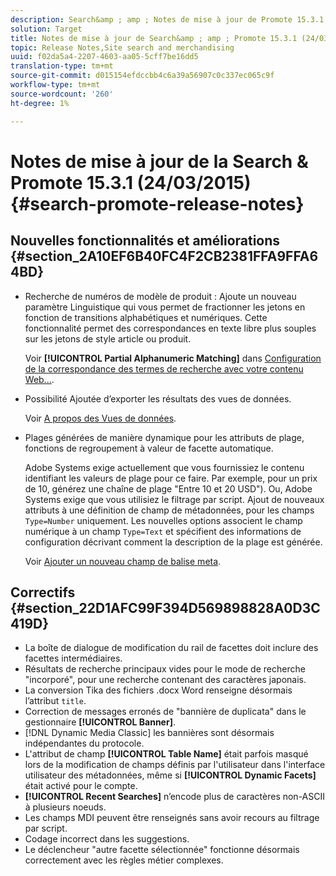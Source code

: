 ```yaml
---
description: Search&amp ; amp ; Notes de mise à jour de Promote 15.3.1.
solution: Target
title: Notes de mise à jour de Search&amp ; amp ; Promote 15.3.1 (24/03/2015)
topic: Release Notes,Site search and merchandising
uuid: f02da5a4-2207-4603-aa05-5cff7be16dd5
translation-type: tm+mt
source-git-commit: d015154efdccbb4c6a39a56907c0c337ec065c9f
workflow-type: tm+mt
source-wordcount: '260'
ht-degree: 1%

---
```



# Notes de mise à jour de la Search &amp; Promote 15.3.1 (24/03/2015){#search-promote-release-notes}

## Nouvelles fonctionnalités et améliorations {#section_2A10EF6B40FC4F2CB2381FFA9FFA64BD}

* Recherche de numéros de modèle de produit : Ajoute un nouveau paramètre Linguistique qui vous permet de fractionner les jetons en fonction de transitions alphabétiques et numériques. Cette fonctionnalité permet des correspondances en texte libre plus souples sur les jetons de style article ou produit.

   Voir **[!UICONTROL Partial Alphanumeric Matching]** dans [Configuration de la correspondance des termes de recherche avec votre contenu Web...](../c-about-linguistics-menu/c-about-words-and-language.md#task_351A9144A51F4B41923BDBACDEF3B616).

* Possibilité Ajoutée d’exporter les résultats des vues de données.

   Voir [A propos des Vues de données](../c-about-reports-menu/c-about-data-views.md#concept_DCA897D074464BC1861AA47B40CC86C3).

* Plages générées de manière dynamique pour les attributs de plage, fonctions de regroupement à valeur de facette automatique.

   Adobe Systems exige actuellement que vous fournissiez le contenu identifiant les valeurs de plage pour ce faire. Par exemple, pour un prix de 10, générez une chaîne de plage &quot;Entre 10 et 20 USD&quot;). Ou, Adobe Systems exige que vous utilisiez le filtrage par script. Ajout de nouveaux attributs à une définition de champ de métadonnées, pour les champs `Type=Number` uniquement. Les nouvelles options associent le champ numérique à un champ `Type=Text` et spécifient des informations de configuration décrivant comment la description de la plage est générée.

   Voir [Ajouter un nouveau champ de balise meta](../c-about-settings-menu/c-about-metadata-menu.md#task_6DF188C0FC7F4831A4444CA9AFA615E5).

## Correctifs {#section_22D1AFC99F394D569898828A0D3C419D}

* La boîte de dialogue de modification du rail de facettes doit inclure des facettes intermédiaires.
* Résultats de recherche principaux vides pour le mode de recherche &quot;incorporé&quot;, pour une recherche contenant des caractères japonais.
* La conversion Tika des fichiers .docx Word renseigne désormais l’attribut `title`.
* Correction de messages erronés de &quot;bannière de duplicata&quot; dans le gestionnaire **[!UICONTROL Banner]**.
* [!DNL Dynamic Media Classic] les bannières sont désormais indépendantes du protocole.
* L&#39;attribut de champ **[!UICONTROL Table Name]** était parfois masqué lors de la modification de champs définis par l&#39;utilisateur dans l&#39;interface utilisateur des métadonnées, même si **[!UICONTROL Dynamic Facets]** était activé pour le compte.
* **[!UICONTROL Recent Searches]** n’encode plus de caractères non-ASCII à plusieurs noeuds.
* Les champs MDI peuvent être renseignés sans avoir recours au filtrage par script.
* Codage incorrect dans les suggestions.
* Le déclencheur &quot;autre facette sélectionnée&quot; fonctionne désormais correctement avec les règles métier complexes.

